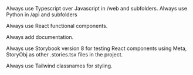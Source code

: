 Always use Typescript over Javascript in /web and subfolders.
Always use Python in /api and subfolders

Always use React functional components.

Always add documentation.

Always use Storybook version 8 for testing React components using Meta, StoryObj as other .stories.tsx files in the project.

Always use Tailwind classnames for styling.

